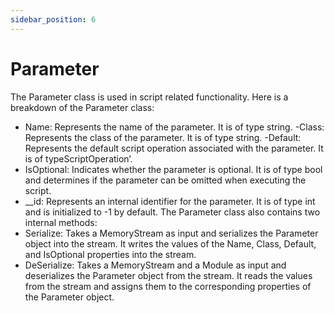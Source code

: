 ```yaml
---
sidebar_position: 6
---
```

# Parameter

The Parameter class is used in script related functionality.
Here is a breakdown of the Parameter class:

- Name: Represents the name of the parameter. It is of type string.
-Class: Represents the class of the parameter. It is of type string.
-Default: Represents the default script operation associated with the parameter. It is of typeScriptOperation’.
- IsOptional: Indicates whether the parameter is optional. It is of type bool and determines if the parameter can be omitted when executing the script.
- __id: Represents an internal identifier for the parameter. It is of type int and is initialized to -1 by default.
The Parameter class also contains two internal methods:
- Serialize: Takes a MemoryStream as input and serializes the Parameter object into the stream. It writes the values of the Name, Class, Default, and IsOptional properties into the stream.
- DeSerialize: Takes a MemoryStream and a Module as input and deserializes the Parameter object from the stream. It reads the values from the stream and assigns them to the corresponding properties of the Parameter object.

